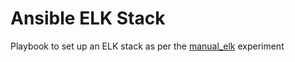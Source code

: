# Ansible ELK Stack
Playbook to set up an ELK stack as per the [manual_elk](../manual_elk) experiment 
